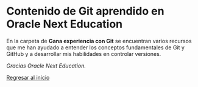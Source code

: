# Contenido de Git aprendido en Oracle Next Education

En la carpeta de **Gana experiencia con Git** se encuentran varios recursos que me han ayudado a entender los conceptos fundamentales de Git y GitHub y a desarrollar mis habilidades en controlar versiones.

_Gracias Oracle Next Education._

[Regresar al inicio](/README.md)